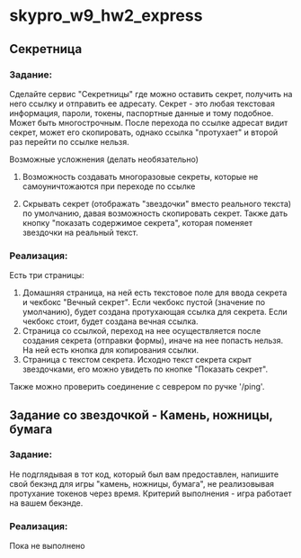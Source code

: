 # skypro_w9_hw2_express

## Секретница

### Задание:  
Сделайте сервис "Секретницы" где можно оставить секрет, получить на него ссылку и отправить ее адресату. Секрет - это любая текстовая информация, пароли, токены, паспортные данные и тому подобное. Может быть многострочным.
После перехода по ссылке адресат видит секрет, может его скопировать, однако ссылка "протухает" и второй раз перейти по ссылке нельзя.

Возможные усложнения (делать необязательно)
1) Возможность создавать многоразовые секреты, которые не самоуничтожаются при переходе по ссылке

2) Скрывать секрет (отображать "звездочки" вместо реального текста) по умолчанию, давая возможность скопировать секрет. Также дать кнопку "показать содержимое секрета", которая поменяет звездочки на реальный текст.

### Реализация:  
Есть три страницы:
1. Домашняя страница, на ней есть текстовое поле для ввода секрета и чекбокс "Вечный секрет". Если чекбокс пустой (значение по умолчанию), будет создана протухающая ссылка для секрета. Если чекбокс стоит, будет создана вечная ссылка.  
2. Страница со ссылкой, переход на нее осуществляется после создания секрета (отправки формы), иначе на нее попасть нельзя. На ней есть кнопка для копирования ссылки.  
3. Страница с текстом секрета. Исходно текст секрета скрыт звездочками, его можно увидеть по кнопке "Показать секрет".  

Также можно проверить соединение с севрером по ручке '/ping'.

## Задание со звездочкой - Камень, ножницы, бумага

### Задание:  
Не подглядывая в тот код, который был вам предоставлен, напишите свой бекэнд для игры "камень, ножницы, бумага", не реализовывая протухание токенов через время. Критерий выполнения - игра работает на вашем бекэнде.

### Реализация:  
Пока не выполнено
